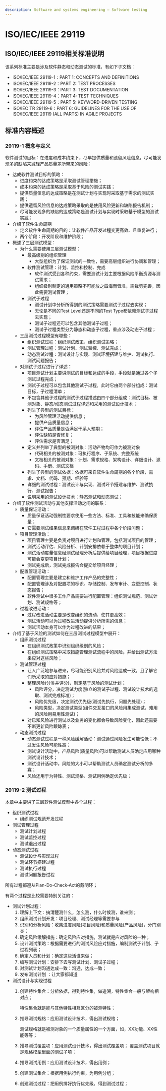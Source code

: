 ```yaml
---
description: Software and systems engineering — Software testing
---
```


# ISO/IEC/IEEE 29119

## ISO/IEC/IEEE 29119相关标准说明

该系列标准主要是涉及软件静态和动态测试的标准，有如下子文档：

* ISO/IEC/IEEE 29119-1：PART 1: CONCEPTS AND DEFINITIONS
* ISO/IEC/IEEE 29119-2：PART 2: TEST PROCESSES
* ISO/IEC/IEEE 29119-3：PART 3: TEST DOCUMENTATION
* ISO/IEC/IEEE 29119-4：PART 4: TEST TECHNIQUES
* ISO/IEC/IEEE 29119-5：PART 5: KEYWORD-DRIVEN TESTING
* ISO/IEC TR 29119-6：PART 6: GUIDELINES FOR THE USE OF ISO/IEC/IEEE 29119 \(ALL PARTS\) IN AGILE PROJECTS 

## 标准内容概述

### 29119-1 概念与定义

软件测试的目标：在进度和成本约束下，尽早提供质量和遗留风险信息，尽可能发现多的缺陷来减轻产品质量差所带来的风险；

* 达成软件测试目标的策略：
  * 进度约束的达成策略是采取测试管理措施；
  * 成本约束的达成策略是采取基于风险的测试实践；
  * 提供质量信息的达成策略是在测试计划与实现时采取基于需求的测试实践；
  * 提供遗留风险信息的达成策略采取的是使用风险更新和缺陷报告机制；
  * 尽可能发现多的缺陷的达成策略是测试计划与实现时采取基于模型的测试实践；
* 介绍了软件生命周期
  * 定义软件生命周期的目的：让软件产品开发过程变更高效、且重复进行；
  * 两个阶段：开发阶段和维护阶段；
* 概述了三层测试模型：
  * 为什么需要使用三层测试模型：
    * 最高级别的组织管理
      * 大型组织为了保证测试的一致性，需要高层组织进行协调和管理；
    * 软件测试管理：计划、监控和控制、完成
      * 软件测试受到各种约束，需要测试计划主要根据风险平衡资源与测试需求；
      * 组织级别制定的通用策略不可能放之四海而皆准，需裁剪完善，因此需要测试管理；
    * 测试子过程
      * 测试计划中分析所得到的测试策略需要测试子过程去实现；
      * 无论是不同的Test Level还是不同的Test Type都依赖测试子过程去实现；
      * 测试子过程还可以包含其他测试子过程；
      * 测试子过程类型分为静态和动态子过程，重点涉及动态子过程；
  * 三层测试过程模型有哪些：
    * 组织测试过程：组织测试政策、组织测试策略；
    * 测试管理过程：测试计划、测试监控、测试完成；
    * 动态测试过程：测试设计与实现、测试环境搭建与维护、测试执行、测试问题报告；
  * 对测试子过程进行了详述：
    * 项目测试计划主要讲测试的目标和达成的手段，手段就是通过各个子测试过程完成；
    * 测试子过程可以包含其他测试子过程，此时它由两个部分组成：测试目标，子过程清单；
    * 不包含其他子过程的测试子过程描述由四个部分组成：测试目标、被测对象、静态/动态测试过程详述和采用的测试设计技术；
    * 列举了典型的测试目标：
      * 为风险管理活动提供信息；
      * 提供产品质量信息；
      * 评估产品质量是否满足干系人预期；
      * 评估缺陷是否修复；
      * 评估需求是否满足；
    * 定义并列举了典型的被测对象：活动产物均可作为被测对象
      * 代码相关的被测对象：可执行程序、子系统、完整系统
      * 文档相关的被测对象：计划、需求规格、架构设计、详细设计、源码、手册、测试文档
    * 列举了典型的测试依据：依据可来自软件生命周期的各个阶段，需求、文档、代码、预期、经验等
    * 详细的测试过程：测试设计与实现、测试环节搭建与维护、测试执行、测试报告；
    * 说明采用的测试设计技术：静态测试和动态测试；
* 介绍了软件测试活动与其他支撑活动之间的联系：
  * 质量保证活动：
    * 质量保证活动强制性要求使用一些方法、标准、工具和技能来确保质量；
    * 它需要测试结果信息来调研在软件工程过程中各个阶段问题；
  * 项目管理活动：
    * 项目管理主要是负责对项目进行计划和管理，包括测试项目的管理；
    * 测试活动评估、风险分析、计划安排依赖于整体的项目计划；
    * 测试活动度量信息经测试经理分析后提供给项目经理，项目根据进度可能会变更项目计划；
    * 测试完成后，测试完成报告会提交给项目经理；
  * 配置管理活动：
    * 配置管理主要是建立和维护工作产品的完整性；
    * 配置管理涉及对配置项的标识、存储控制、发布审计、变更控制、状态报告；
    * 软件测试中很多工作产品需要进行配置管理：组织测试规范、测试计划、测试规格等；
  * 过程改进活动：
    * 过程改进活动主要是改变组织的流动，使其更高效；
    * 测试活动可以为过程改进活动提供分析所需的信息；
    * 测试活动本身可以作为过程改进的结果；
* 介绍了基于风险的测试如何在三层测试过程模型中展开：
  * 组织测试过程
    * 在组织测试政策中识别组织级别的风险；
    * 在组织测试策略中采取措施管理测试流程中的风险，并给出测试方法来应对这些风险；
  * 测试管理过程
    * 让人广泛地参与进来，尽可能识别风险并对风险达成一致，且了解它们所采取的应对措施；
    * 整理风险\(分类并评分\)，制定基于风险的测试计划；
      * 风险评分，决定测试力度\(独立的测试子过程、测试设计技术的选取、测试完成标准\)；
      * 风险优先级，决定测试优先级\(测试先执行，问题先处理\)；
      * 风险类型，决定测试类型\(组件交互接口的风险用集成测试，难用的风险用易用性测试\)；
    * 对已知风险进行测试以及业务的变化都会导致风险变化，因此还需要不断更新风险跟踪表；
  * 动态测试过程
    * 动态测试过程是一种风险缓解活动：测试通过风险发生可能性低；不过发生风险可能性高；
    * 测试设计活动中，产品风险\(质量风险\)可以帮助测试人员确定应用哪种测试设计技术；
    * 测试设计活动中，风险的大小可以帮助测试人员确定测试分析的多寡；
    * 风险还用于为特性、测试规格、测试用例确定优先级；

### 29119-2 测试过程

本章中主要讲了三层软件测试模型中各个过程：

* 组织测试过程
  * 组织测试规范开发过程
* 测试管理过程
  * 测试计划过程
  * 测试监控过程
  * 测试退出过程
* 动态测试过程
  * 测试设计与实现过程
  * 测试环节搭建过程
  * 测试执行过程
  * 测试问题报告过程

所有过程都遵从Plan-Do-Check-Act的戴明环；

有两个过程是比较需要特别关注的：

* 测试计划过程：
  1. 理解上下文：搞清楚测什么，怎么测，什么时候测，谁来测；
  2. 组织测试计划开发：项目经理、测试经理等需要参与
  3. 识别和分析风险：收集进度风险\(项目风险\)和质量风险\(产品风险\)，分门别类；
  4. 确定风险缓解措施：确定风险应对措施，测试就是应对风险的一种；
  5. 设计测试策略：根据需要进行的测试风险应对措施，编制测试子计划、子过程列表；
  6. 确定人员和计划：确定这些活谁来做；
  7. 编写测试计划：安排下去写测试计划、测试子过程；
  8. 对测试计划沟通达成一致：沟通，达成一致；
  9. 发布测试计划 ：让大家都知道
* 测试设计与实现过程
  1. 创建特性集合：分析依据，得到特性集，做追溯，特性集合一般与架构相对应；

     特性集合就是能与其他特性相互区分的被测特性；

  2. 推导测试规格：应用测试设计技术，得出测试规格；

     测试规格就是被测对象的一个质量属性的一个方面，如，XX功能、XX性能等等；

  3. 推导测试覆盖项：应用测试设计技术，得出测试覆盖项； 覆盖测试项目就是规格模型里面的测试子项；
  4. 推导测试用例：应用测试设计技术，得出用例；
  5. 创建测试集合：根据用例执行约束，为用例分组；
  6. 创建测试过程：把用例排好执行优先级，得到测试过程；





